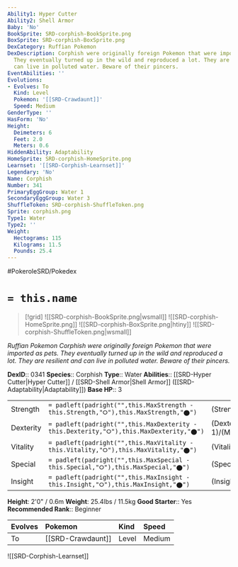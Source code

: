 ```yaml
---
Ability1: Hyper Cutter
Ability2: Shell Armor
Baby: 'No'
BookSprite: SRD-corphish-BookSprite.png
BoxSprite: SRD-corphish-BoxSprite.png
DexCategory: Ruffian Pokemon
DexDescription: Corphish were originally foreign Pokemon that were imported as pets.
  They eventually turned up in the wild and reproduced a lot. They are resilient and
  can live in polluted water. Beware of their pincers.
EventAbilities: ''
Evolutions:
- Evolves: To
  Kind: Level
  Pokemon: '[[SRD-Crawdaunt]]'
  Speed: Medium
GenderType: ''
HasForm: 'No'
Height:
  Deimeters: 6
  Feet: 2.0
  Meters: 0.6
HiddenAbility: Adaptability
HomeSprite: SRD-corphish-HomeSprite.png
Learnset: '[[SRD-Corphish-Learnset]]'
Legendary: 'No'
Name: Corphish
Number: 341
PrimaryEggGroup: Water 1
SecondaryEggGroup: Water 3
ShuffleToken: SRD-corphish-ShuffleToken.png
Sprite: corphish.png
Type1: Water
Type2: ''
Weight:
  Hectograms: 115
  Kilograms: 11.5
  Pounds: 25.4
---
```


#PokeroleSRD/Pokedex

# `= this.name`

> [!grid]
> ![[SRD-corphish-BookSprite.png|wsmall]]
> ![[SRD-corphish-HomeSprite.png]]
> ![[SRD-corphish-BoxSprite.png|htiny]]
> ![[SRD-corphish-ShuffleToken.png|wsmall]]


*Ruffian Pokemon*
*Corphish were originally foreign Pokemon that were imported as pets. They eventually turned up in the wild and reproduced a lot. They are resilient and can live in polluted water. Beware of their pincers.*

**DexID**:: 0341
**Species**:: Corphish
**Type**:: Water
**Abilities**:: [[SRD-Hyper Cutter|Hyper Cutter]] / [[SRD-Shell Armor|Shell Armor]] ([[SRD-Adaptability|Adaptability]])
**Base HP**:: 3

|           |                                                                                        |                                          |
| --------- | -------------------------------------------------------------------------------------- | ---------------------------------------- |
| Strength  | `= padleft(padright("",this.MaxStrength - this.Strength,"⭘"),this.MaxStrength,"⬤")`    | (Strength::2)/(MaxStrength::5)   |
| Dexterity | `= padleft(padright("",this.MaxDexterity - this.Dexterity,"⭘"),this.MaxDexterity,"⬤")` | (Dexterity:: 1)/(MaxDexterity::3) |
| Vitality  | `= padleft(padright("",this.MaxVitality - this.Vitality,"⭘"),this.MaxVitality,"⬤")`    | (Vitality::2)/(MaxVitality::4)   |
| Special   | `= padleft(padright("",this.MaxSpecial - this.Special,"⭘"),this.MaxSpecial,"⬤")`       | (Special::2)/(MaxSpecial::4)     |
| Insight   | `= padleft(padright("",this.MaxInsight - this.Insight,"⭘"),this.MaxInsight,"⬤")`       | (Insight::1)/(MaxInsight::3)     |

**Height**: 2'0" / 0.6m
**Weight**: 25.4lbs / 11.5kg
**Good Starter**:: Yes
**Recommended Rank**:: Beginner

| Evolves   | Pokemon           | Kind   | Speed   |
|:----------|:------------------|:-------|:--------|
| To        | [[SRD-Crawdaunt]] | Level  | Medium  |

![[SRD-Corphish-Learnset]]
